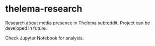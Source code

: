 # thelema-research
Research about media presence in Thelema subreddit.
Project can be developed in future.

Check Jupyter Notebook for analysis.
